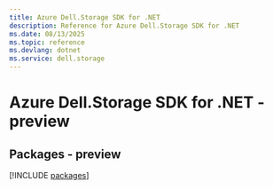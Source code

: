 ```yaml
---
title: Azure Dell.Storage SDK for .NET
description: Reference for Azure Dell.Storage SDK for .NET
ms.date: 08/13/2025
ms.topic: reference
ms.devlang: dotnet
ms.service: dell.storage
---
```

# Azure Dell.Storage SDK for .NET - preview
## Packages - preview
[!INCLUDE [packages](dell.storage-index.md)]